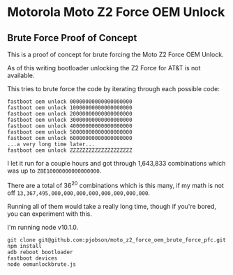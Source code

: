 # Motorola Moto Z2 Force OEM Unlock 

## Brute Force Proof of Concept

This is a proof of concept for brute forcing the Moto Z2 Force OEM Unlock.

As of this writing bootloader unlocking the Z2 Force for AT&T is not available.  

This tries to brute force the code by iterating through each possible code:

    fastboot oem unlock 00000000000000000000
    fastboot oem unlock 10000000000000000000
    fastboot oem unlock 20000000000000000000
    fastboot oem unlock 30000000000000000000
    fastboot oem unlock 40000000000000000000
    fastboot oem unlock 50000000000000000000
    fastboot oem unlock 60000000000000000000
    ...a very long time later...
    fastboot oem unlock ZZZZZZZZZZZZZZZZZZZZ

I let it run for a couple hours and got through 1,643,833 combinations which was up to `Z8E10000000000000000`.

There are a total of 36<sup>20</sup> combinations which is this many, if my math is not off `13,367,495,000,000,000,000,000,000,000,000`.

Running all of them would take a really long time, though if you're bored, you can experiment with this.

I'm running node v10.1.0.

    git clone git@github.com:pjobson/moto_z2_force_oem_brute_force_pfc.git
    npm install
    adb reboot bootloader
    fastboot devices
    node oemunlockbrute.js

